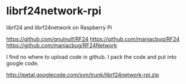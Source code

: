 librf24network-rpi
==================

librf24 and librf24network on Raspberry Pi

https://github.com/gnulnulf/RF24
https://github.com/maniacbug/RF24
https://github.com/maniacbug/RF24Network

I find no where to upload code in github. I pack the code and put into google code.

http://ipetal.googlecode.com/svn/trunk/librf24network-rpi.zip

